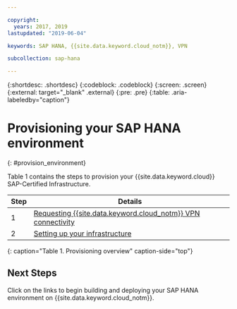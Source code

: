 ```yaml
---

copyright:
  years: 2017, 2019
lastupdated: "2019-06-04"

keywords: SAP HANA, {{site.data.keyword.cloud_notm}}, VPN

subcollection: sap-hana

---
```


{:shortdesc: .shortdesc}
{:codeblock: .codeblock}
{:screen: .screen}
{:external: target="_blank" .external}
{:pre: .pre}
{:table: .aria-labeledby="caption"}


# Provisioning your SAP HANA environment
{: #provision_environment}

Table 1 contains the steps to provision your {{site.data.keyword.cloud}} SAP-Certified Infrastructure.

| Step | Details |
| --- | --- |
| 1 | [Requesting {{site.data.keyword.cloud_notm}} VPN connectivity](/docs/infrastructure/sap-hana?topic=sap-hana-request_vpn_connect#request_vpn_connect) |
| 2 | [Setting up your infrastructure](/docs/infrastructure/sap-hana?topic=sap-hana-set_up_infrastructure#set_up_infrastructure) |
{: caption="Table 1. Provisioning overview" caption-side="top"}


## Next Steps

Click on the links to begin building and deploying your SAP HANA environment on {{site.data.keyword.cloud_notm}}.
